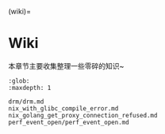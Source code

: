 (wiki)=
# Wiki

本章节主要收集整理一些零碎的知识~

```{toctree}
:glob:
:maxdepth: 1

drm/drm.md
nix_with_glibc_compile_error.md
nix_golang_get_proxy_connection_refused.md
perf_event_open/perf_event_open.md
```
